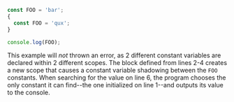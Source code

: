 ```js
const FOO = 'bar';
{
  const FOO = 'qux';
}

console.log(FOO);
```

This example will *not* thrown an error, as 2 different constant variables are declared within 2 different scopes. The block defined from lines 2-4 creates a new scope that causes a constant variable shadowing between the `FOO` constants. When searching for the value on line 6, the program chooses the only constant it can find--the one initialized on line 1--and outputs its value to the console.